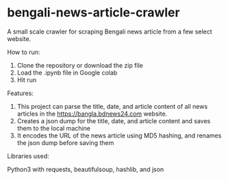 # bengali-news-article-crawler
A small scale crawler for scraping Bengali news article from a few select website.

How to run:

1. Clone the repository or download the zip file
2. Load the .ipynb file in Google colab
3. Hit run


Features:

1. This project can parse the title, date, and article content of all news articles in the https://bangla.bdnews24.com website.
2. Creates a json dump for the title, date, and article content and saves them to the local machine
3. It encodes the URL of the news article using MD5 hashing, and renames the json dump before saving them

Libraries used:

Python3 with requests, beautifulsoup, hashlib, and json
